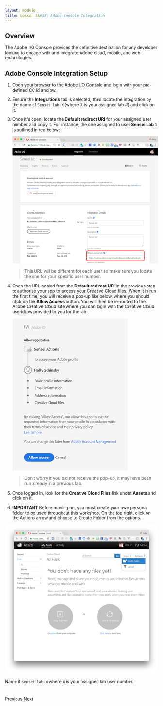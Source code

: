 ```yaml
---
layout: module
title: Lesson 3&#58; Adobe Console Integration
---
```


## Overview
The Adobe I/O Console provides the definitive destination for any developer looking to engage with and integrate Adobe cloud, mobile, and web technologies.

## Adobe Console Integration Setup

1. Open your browser to the [Adobe I/O Console](https://console.adobe.io) and login with your pre-defined CC id and pw.

2. Ensure the **Integrations** tab is selected, then locate the integration by the name of `Sensei lab X` (where X is your assigned lab #) and click on it.

3. Once it's open, locate the **Default redirect URI** for your assigned user number and copy it. For instance, the one assigned to user **Sensei Lab 1** is outlined in red below:

     ![](images/console-redirect.png)

   > This URL will be different for each user so make sure you locate the one for your specific user number.

1. Open the URL copied from the **Default redirect URI** in the previous step to authorize your app to access your Creative Cloud files. When it is run the first time, you will receive a pop-up like below, where you should click on the **Allow Access** button. You will then be re-routed to the Adobe Creative Cloud site where you can login with the Creative Cloud userid/pw provided to you for the lab.

    ![](images/authorize-app.png)

   > Don't worry if you did not receive the pop-up, it may have been run already in a previous lab.

1. Once logged in, look for the **Creative Cloud Files** link under **Assets** and click on it.

1. **IMPORTANT** Before moving on, you must create your own personal folder to be used throughout this workshop. On the top right, click on the Actions arrow and choose to Create Folder from the options.

  ![](images/cc-folder-create.png)

   Name it `sensei-lab-x` where x is your assigned lab user number.

<div class="row" style="margin-top:40px;">
<div class="col-sm-12">
<a href="lesson2.html" class="btn btn-default"><i class="glyphicon glyphicon-chevron-left"></i> Previous</a>
<a href="lesson4.html" class="btn btn-default pull-right">Next <i class="glyphicon
glyphicon-chevron-right"></i></a>
</div>
</div>
